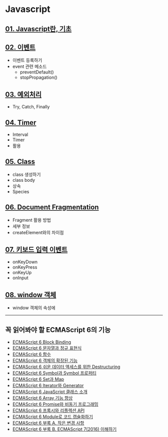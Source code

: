 # Javascript
## [01. Javascript란, 기초](https://github.com/devSoyoung/WEB-FE-study/blob/master/JavaScript/01.%20JavaScript%EB%9E%80%2C%20%EA%B8%B0%EC%B4%88.md)
## [02. 이벤트](https://github.com/devSoyoung/WEB-FE-study/blob/master/JavaScript/02.%20%EC%9D%B4%EB%B2%A4%ED%8A%B8.md)
  * 이벤트 등록하기
  * event 관련 메소드
    * preventDefault()
    * stopPropagation()
## [03. 예외처리](https://github.com/devSoyoung/WEB-FE-study/blob/master/JavaScript/03.%20%EC%98%88%EC%99%B8%EC%B2%98%EB%A6%AC.md)
  * Try, Catch, Finally
## [04. Timer](https://github.com/devSoyoung/WEB-FE-study/blob/master/JavaScript/04.%20Timer.md)
  * Interval
  * Timer
  * 활용
## [05. Class](https://github.com/devSoyoung/WEB-FE-study/blob/master/JavaScript/05.%20Class.md)
  * class 생성하기
  * class body
  * 상속
  * Species
## [06. Document Fragmentation](https://github.com/devSoyoung/WEB-FE-study/blob/master/JavaScript/06.%20Document%20Fragment.md)
  * Fragment 활용 방법
  * 세부 정보
  * createElement와의 차이점
## [07. 키보드 입력 이벤트](https://github.com/devSoyoung/WEB-FE-study/blob/master/JavaScript/07.%20%ED%82%A4%EB%B3%B4%EB%93%9C%20%EC%9E%85%EB%A0%A5%20%EC%9D%B4%EB%B2%A4%ED%8A%B8.md)
  * onKeyDown
  * onKeyPress
  * onKeyUp
  * onInput
## [08. window 객체](https://github.com/devSoyoung/WEB-FE-study/blob/master/JavaScript/08.%20window%20%EA%B0%9D%EC%B2%B4.md)
  * window 객체의 속성에 

***
## 꼭 읽어봐야 할 ECMAScript 6의 기능
* [ECMAScript 6 Block Binding](https://infoscis.github.io/2018/01/24/ecmascript-6-block-binding/)
* [ECMAScript 6 문자열과 정규 표현식](https://infoscis.github.io/2018/01/24/ecmascript-6-strings-and-regular-expressions/)
* [ECMAScript 6 함수](https://infoscis.github.io/2018/01/24/ecmascript-6-functions/)
* [ECMAScript 6 객체의 확장된 기능](https://infoscis.github.io/2018/01/25/ecmascript-6-expanded-object-functionality/)
* [ECMAScript 6 쉬운 데이터 액세스를 위한 Destructuring](https://infoscis.github.io/2018/01/26/ecmascript-6-destructuring-for-easier-data-access/)
* [ECMAScript 6 Symbol과 Symbol 프로퍼티](https://infoscis.github.io/2018/01/27/ecmascript-6-symbols-and-symbol-properties/)
* [ECMAScript 6 Set과 Map](https://infoscis.github.io/2018/01/27/ecmascript-6-sets-and-maps/)
* [ECMAScript 6 Iterator와 Generator](https://infoscis.github.io/2018/01/31/ecmascript-6-iterators-and-generators/)
* [ECMAScript 6 JavaScript 클래스 소개](https://infoscis.github.io/2018/02/13/ecmascript-6-introducing-javascript-classes/)
* [ECMAScript 6 Array 기능 향상](https://infoscis.github.io/2018/02/13/ecmascript-6-improved-array-capabilities/)
* [ECMAScript 6 Promise와 비동기 프로그래밍](https://infoscis.github.io/2018/02/27/ecmascript-6-promises-and-asynchronous-programming/)
* [ECMAScript 6 프록시와 리플렉션 API](https://infoscis.github.io/2018/02/27/ecmascript-6-proxies-and-the-reflection-api/)
* [ECMAScript 6 Module로 코드 캡슐화하기](https://infoscis.github.io/2018/02/27/ecmascript-6-encapsulating-code-with-modules/)
* [ECMAScript 6 부록 A. 작은 변경 사항](https://infoscis.github.io/2018/02/27/ecmascript-6-appendix-a-smaller-changes/)
* [ECMAScript 6 부록 B. ECMAScript 7(2016) 이해하기](https://infoscis.github.io/2018/02/27/ecmascript-6-appendix-b-understanding-ecmascript-7/)
